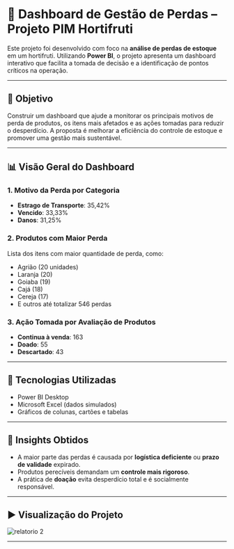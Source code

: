 

# 🥦 Dashboard de Gestão de Perdas – Projeto PIM Hortifruti

Este projeto foi desenvolvido com foco na **análise de perdas de estoque** em um hortifruti. Utilizando **Power BI**, o projeto apresenta um dashboard interativo que facilita a tomada de decisão e a identificação de pontos críticos na operação.

---

## 🎯 Objetivo

Construir um dashboard que ajude a monitorar os principais motivos de perda de produtos, os itens mais afetados e as ações tomadas para reduzir o desperdício. A proposta é melhorar a eficiência do controle de estoque e promover uma gestão mais sustentável.

---

## 📊 Visão Geral do Dashboard

### 1. Motivo da Perda por Categoria
- **Estrago de Transporte**: 35,42%
- **Vencido**: 33,33%
- **Danos**: 31,25%

### 2. Produtos com Maior Perda
Lista dos itens com maior quantidade de perda, como:
- Agrião (20 unidades)
- Laranja (20)
- Goiaba (19)
- Cajá (18)
- Cereja (17)
- E outros até totalizar 546 perdas

### 3. Ação Tomada por Avaliação de Produtos
- **Continua à venda**: 163
- **Doado**: 55
- **Descartado**: 43

---

## 🧩 Tecnologias Utilizadas

- Power BI Desktop
- Microsoft Excel (dados simulados)
- Gráficos de colunas, cartões e tabelas

---

## 🧠 Insights Obtidos

- A maior parte das perdas é causada por **logística deficiente** ou **prazo de validade** expirado.
- Produtos perecíveis demandam um **controle mais rigoroso**.
- A prática de **doação** evita desperdício total e é socialmente responsável.

---

## ▶️  Visualização do Projeto

![relatorio 2](https://github.com/user-attachments/assets/d7c96450-33a9-4479-b79a-96d2483adaf8)


---



